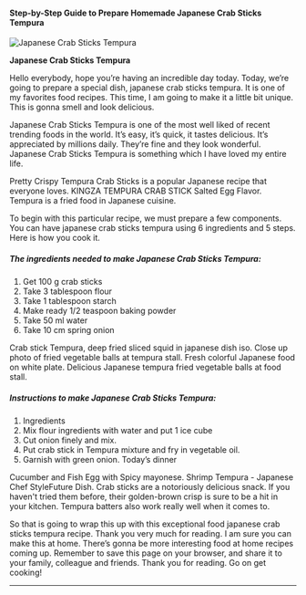             

#### Step-by-Step Guide to Prepare Homemade Japanese Crab Sticks Tempura

![Japanese Crab Sticks Tempura](https://img-global.cpcdn.com/recipes/d93301649e6e3870/751x532cq70/japanese-crab-sticks-tempura-recipe-main-photo.jpg)

**Japanese Crab Sticks Tempura**

Hello everybody, hope you’re having an incredible day today. Today, we’re going to prepare a special dish, japanese crab sticks tempura. It is one of my favorites food recipes. This time, I am going to make it a little bit unique. This is gonna smell and look delicious.

Japanese Crab Sticks Tempura is one of the most well liked of recent trending foods in the world. It’s easy, it’s quick, it tastes delicious. It’s appreciated by millions daily. They’re fine and they look wonderful. Japanese Crab Sticks Tempura is something which I have loved my entire life.

Pretty Crispy Tempura Crab Sticks is a popular Japanese recipe that everyone loves. KINGZA TEMPURA CRAB STICK Salted Egg Flavor. Tempura is a fried food in Japanese cuisine.

To begin with this particular recipe, we must prepare a few components. You can have japanese crab sticks tempura using 6 ingredients and 5 steps. Here is how you cook it.

##### The ingredients needed to make Japanese Crab Sticks Tempura:

1.  Get 100 g crab sticks
2.  Take 3 tablespoon flour
3.  Take 1 tablespoon starch
4.  Make ready 1/2 teaspoon baking powder
5.  Take 50 ml water
6.  Take 10 cm spring onion

Crab stick Tempura, deep fried sliced squid in japanese dish iso. Close up photo of fried vegetable balls at tempura stall. Fresh colorful Japanese food on white plate. Delicious Japanese tempura fried vegetable balls at food stall.

##### Instructions to make Japanese Crab Sticks Tempura:

1.  Ingredients
2.  Mix flour ingredients with water and put 1 ice cube
3.  Cut onion finely and mix.
4.  Put crab stick in Tempura mixture and fry in vegetable oil.
5.  Garnish with green onion. Today’s dinner

Cucumber and Fish Egg with Spicy mayonese. Shrimp Tempura - Japanese Chef StyleFuture Dish. Crab sticks are a notoriously delicious snack. If you haven't tried them before, their golden-brown crisp is sure to be a hit in your kitchen. Tempura batters also work really well when it comes to.

So that is going to wrap this up with this exceptional food japanese crab sticks tempura recipe. Thank you very much for reading. I am sure you can make this at home. There’s gonna be more interesting food at home recipes coming up. Remember to save this page on your browser, and share it to your family, colleague and friends. Thank you for reading. Go on get cooking!

* * *